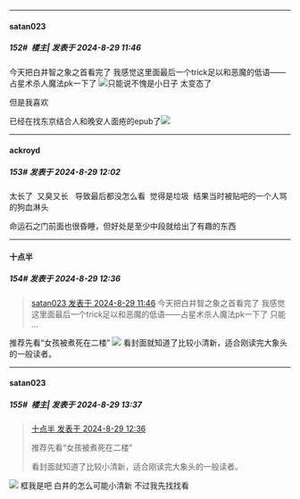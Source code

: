 ﻿
*****

####  satan023  
##### 152#         楼主| 发表于 2024-8-29 11:46

今天把白井智之象之首看完了 我感觉这里面最后一个trick足以和恶魔的低语——占星术杀人魔法pk一下了 <img src="https://static.saraba1st.com/image/smiley/face2017/018.png">只能说不愧是小日子 太变态了

但是我喜欢 

已经在找东京结合人和晚安人面疮的epub了<img src="https://static.saraba1st.com/image/smiley/face2017/074.png" referrerpolicy="no-referrer">


*****

####  ackroyd  
##### 153#       发表于 2024-8-29 12:02

太长了  又臭又长   导致最后都没怎么看  觉得是垃圾  结果当时被贴吧的一个人骂的狗血淋头  

命运石之门前面也很昏睡，但好处是至少中段就给出了有趣的东西


*****

####  十点半  
##### 154#       发表于 2024-8-29 12:36

<blockquote><a href="httphttps://bbs.saraba1st.com/2b/forum.php?mod=redirect&amp;goto=findpost&amp;pid=66051690&amp;ptid=2194939" target="_blank">satan023 发表于 2024-8-29 11:46</a>
今天把白井智之象之首看完了 我感觉这里面最后一个trick足以和恶魔的低语——占星术杀人魔法pk一下了 只能 ...</blockquote>
推荐先看“女孩被煮死在二楼”
<img src="https://p.sda1.dev/19/98a7613328b9873c7ff1b37a247069d2/image.jpg" referrerpolicy="no-referrer">
看封面就知道了比较小清新，适合刚读完大象头的一般读者。


*****

####  satan023  
##### 155#         楼主| 发表于 2024-8-29 13:37

<blockquote><a href="httphttps://bbs.saraba1st.com/2b/forum.php?mod=redirect&amp;goto=findpost&amp;pid=66052298&amp;ptid=2194939" target="_blank">十点半 发表于 2024-8-29 12:36</a>

推荐先看“女孩被煮死在二楼”

看封面就知道了比较小清新，适合刚读完大象头的一般读者。</blockquote>
<img src="https://static.saraba1st.com/image/smiley/face2017/067.png"> 框我是吧 白井的怎么可能小清新 不过我先找找看

